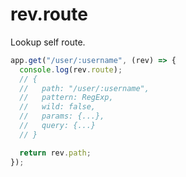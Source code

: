 # rev.route

Lookup self route.

```js
app.get("/user/:username", (rev) => {
  console.log(rev.route);
  // {
  //   path: "/user/:username",
  //   pattern: RegExp,
  //   wild: false,
  //   params: {...},
  //   query: {...}
  // }

  return rev.path;
});
```
